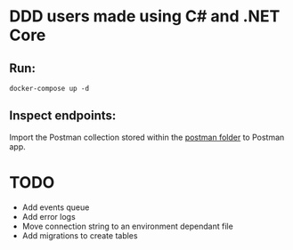 # DDD users made using C# and .NET Core

## Run:

```
docker-compose up -d
```

## Inspect endpoints:

Import the Postman collection stored within the [postman folder](postman) to Postman app.

# TODO

* Add events queue
* Add error logs
* Move connection string to an environment dependant file
* Add migrations to create tables